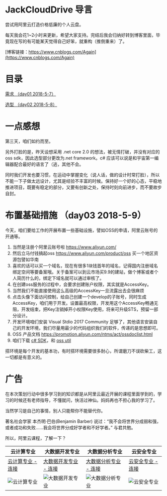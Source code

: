 # JackCloudDrive 导言
尝试用阿里云打造价格低廉的个人云盘。

每天我会花1~2小时来更新，希望大家支持。完结后我会归纳好转到博客里面，毕竟现在写的有可能某天觉得自己好笨，就重构（推倒重来）了。

[博客链接：https://www.cnblogs.com/Again](https://www.cnblogs.com/Again)

# 目录

[需求 （day01 2018-5-7）](https://github.com/jzaicn/JackCloudDrive/blob/master/doc/chapter01_requirement.md)

[选型 （day02 2018-5-8）](https://github.com/jzaicn/JackCloudDrive/blob/master/doc/chapter02_lectotype.md)

# 一点感想
第三天，咱们如约而至。

另外打脸的是，昨天设想采用 .net core 2.0 的想法，被无情打破，并没有对应的oss sdk，因此选型部分更改为.net framework。c# 应该可以说是和宇宙第一编辑器配合最好的语言了（逃，其他不会。

同时我们开发也要习惯，在运动中掌握变化（说人话，做的设计时常打脸），所以不能一下子做太远设计，尤其是经验不丰富的时候。保持好一个好的心态，平稳地推进项目，既要有稳定的部分，又要有创新之处，保持时刻向前进步，而不要故步自封。

# 布置基础措施 （day03 2018-5-9）
今天，咱们要给工作的开展布置一些基础设施，譬如OSS的申请，阿里云账号的开通等。
1. 当然是注册个阿里云账号啦 https://www.aliyun.com/
2. 然后立马付钱搞起oss https://www.aliyun.com/product/oss 买一个地区资源包譬如华南
3. 喜欢的话可以买一个域名，现在有很多1块钱首年的域名，记得国内注册域名绑定空间等要备案哦。关于备案可以到云市场买9.9的建站，做个博客或者个人简历什么的，绑定下域名就可以通过审核了。
4. 在创建oss服务的过程中，会要求创建账户权限，其实就是AccessKey。
5. 当然我们不能直接使用这么高级的AccessKey一旦流露出去会很麻烦
6. 点击头像下面访问控制，给自己创建一个develop的子账号，同时生成AccessKey，咱们用于开发。设置最高权限，开发用这个AccessKey畅通无阻，开发结束，把Key注销掉开小权限Key使用，将来可升级STS，预留一部分设计。
7. 开发环境咱们安装 Visual Stdio 2017 Community 足够了，其他语言安装自己的开发环境，我们尽量用最少的代码组织我们的软件，传递的是思想即可。
8. OSS 产品文档 https://promotion.aliyun.com/ntms/act/ossdoclist.html
9. 咱们下载 [c# SDK](http://docs-aliyun.cn-hangzhou.oss.aliyun-inc.com/assets/attach/32085/cn_zh/1515493045734/aliyun_oss_dotnet_sdk_2_8_0.zip?spm=a2c4g.11186623.2.6.ihyO6q&file=aliyun_oss_dotnet_sdk_2_8_0.zip)，和 [oss util](http://docs-aliyun.cn-hangzhou.oss.aliyun-inc.com/assets/attach/50452/cn_zh/1524644040363/ossutil64.zip?spm=a2c4g.11186623.2.8.HWzgpJ&file=ossutil64.zip) 

搭环境是每个开发的基本功，有时搭环境需要很多耐心，所谓磨刀不误砍柴工，这一切都是有意义的。

# 广告
在本次策划行动中很多学习到的知识都是从阿里云最近开展的课程里面学到的，学习的时候还有老师指导，不懂就问，快活过神仙。妈妈再也不担心我的学习了。

当然学习是自己的事情，别人只能帮你不能替代你。

著名社会学家 本杰明·巴伯(Benjamin Barber) 说过：“我不会将世界分成弱和强，或者成功和失败……我会将世界分成好学者和不好学者。” 与君共勉。

所以，阿里云课程，了解一下？

云计算专业 | 大数据开发专业 | 大数据分析专业 | 云安全专业
------------ | ------------- | ------------- | -------------
[云计算专业 - 连接](http://click.aliyun.com/m/47628) | [大数据开发专业 - 连接](http://click.aliyun.com/m/47789) | [大数据分析专业 - 连接](http://click.aliyun.com/m/47709) | [云安全专业 - 连接](http://click.aliyun.com/m/47869)
![云计算专业](https://github.com/jzaicn/JackCloudDrive/raw/master/doc/ad_img/cloud_computing.png) | ![大数据开发专业](https://github.com/jzaicn/JackCloudDrive/raw/master/doc/ad_img/big_data_develop.png) | ![大数据分析专业](https://github.com/jzaicn/JackCloudDrive/raw/master/doc/ad_img/big_data_analyze.png) | ![云安全专业](https://github.com/jzaicn/JackCloudDrive/raw/master/doc/ad_img/cloud_security.png)

